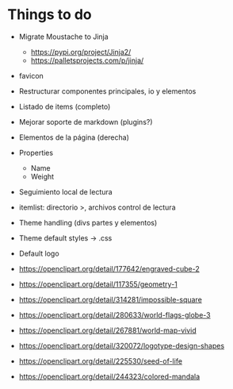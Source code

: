 # Things to do

- Migrate Moustache to Jinja
  - https://pypi.org/project/Jinja2/
  - https://palletsprojects.com/p/jinja/
- favicon
- Restructurar componentes principales, io y elementos
- Listado de items (completo)
- Mejorar soporte de markdown (plugins?)
- Elementos de la página (derecha)
- Properties
  - Name
  - Weight
- Seguimiento local de lectura
- itemlist: directorio >, archivos control de lectura
- Theme handling (divs partes y elementos)
- Theme default styles -> .css

- Default logo  
- https://openclipart.org/detail/177642/engraved-cube-2
- https://openclipart.org/detail/117355/geometry-1
- https://openclipart.org/detail/314281/impossible-square
- https://openclipart.org/detail/280633/world-flags-globe-3
- https://openclipart.org/detail/267881/world-map-vivid
- https://openclipart.org/detail/320072/logotype-design-shapes
- https://openclipart.org/detail/225530/seed-of-life
- https://openclipart.org/detail/244323/colored-mandala